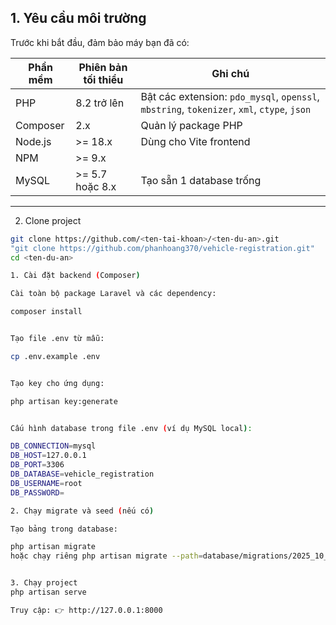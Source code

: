 
## 1. Yêu cầu môi trường

Trước khi bắt đầu, đảm bảo máy bạn đã có:

| Phần mềm | Phiên bản tối thiểu | Ghi chú |
|-----------|----------------------|----------|
| PHP | 8.2 trở lên | Bật các extension: `pdo_mysql`, `openssl`, `mbstring`, `tokenizer`, `xml`, `ctype`, `json` |
| Composer | 2.x | Quản lý package PHP |
| Node.js | >= 18.x | Dùng cho Vite frontend |
| NPM | >= 9.x | |
| MySQL | >= 5.7 hoặc 8.x | Tạo sẵn 1 database trống |

---


2. Clone project

```bash
git clone https://github.com/<ten-tai-khoan>/<ten-du-an>.git
"git clone https://github.com/phanhoang370/vehicle-registration.git"
cd <ten-du-an>

1. Cài đặt backend (Composer)

Cài toàn bộ package Laravel và các dependency:

composer install


Tạo file .env từ mẫu:

cp .env.example .env


Tạo key cho ứng dụng:

php artisan key:generate


Cấu hình database trong file .env (ví dụ MySQL local):

DB_CONNECTION=mysql
DB_HOST=127.0.0.1
DB_PORT=3306
DB_DATABASE=vehicle_registration
DB_USERNAME=root
DB_PASSWORD=

2. Chạy migrate và seed (nếu có)

Tạo bảng trong database:

php artisan migrate
hoặc chạy riêng php artisan migrate --path=database/migrations/2025_10_21_114105_create_vehicle_registrations_table.php


3. Chạy project
php artisan serve

Truy cập: 👉 http://127.0.0.1:8000
